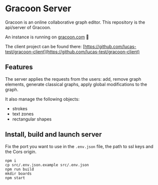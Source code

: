 # Gracoon Server

Gracoon is an online collaborative graph editor.
This repository is the api/server of Gracoon.

An instance is running on [gracoon.com](https://gracoon.com) :rocket:

The client project can be found there: [https://github.com/lucas-test/gracoon-client](https://github.com/lucas-test/gracoon-client)

## Features

The server applies the requests from the users: add, remove graph elements, generate classical graphs, apply global modifications to the graph.

It also manage the following objects:

- strokes
- text zones
- rectangular shapes


## Install, build and launch server

Fix the port you want to use in the `.env.json` file, the path to ssl keys and the Cors origin.

    npm i
    cp src/.env.json.example src/.env.json 
    npm run build
    mkdir boards
    npm start
